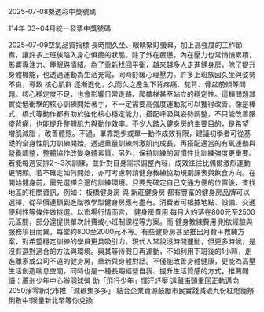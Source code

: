 
2025-07-08樂透彩中獎號碼

                                
114年 03~04月統一發票中獎號碼
                             
2025-07-09空氣品質指標
                              長時間久坐、眼睛緊盯螢幕，加上高強度的工作節奏，讓許多上班族陷入身心俱疲的狀態。除了外在疲憊，內在壓力也常悄悄累積，影響專注力、睡眠與情緒。為了重新找回平衡，越來越多人走進健身房，除了提升身體機能，也透過運動為生活充電，同時舒緩心理壓力。許多上班族因久坐與姿勢不良，導致  核心肌群 逐漸退化，久而久之產生下背疼痛、駝背、骨盆前傾等問題。核心穩定度不足，也會影響日常走路、爬樓梯甚至站立的穩定性。這類問題其實從低衝擊的核心訓練開始著手，不一定需要高強度運動就可以獲得改善。像是棒式、橋式等動作都有助於強化核心穩定能力，搭配呼吸與姿勢調整，不只能改善腰痠背痛，也能提升整體肌力與動作效率。不少人踏入健身房的主要目的，是希望 增肌減脂 、改善體態。不過，單靠跑步或單一動作成效有限，建議初學者可從基礎的全身性肌力訓練開始。透過重量訓練刺激肌肉成長，再搭配適當的有氧運動與營養調整，整體協作改變身體素質。另外，保持訓練的習慣性比訓練強度更重要。若能每週安排2～3次訓練，並針對自身需求調整內容，成效往往比偶爾激烈運動更明顯。若不確定如何開始，亦可考慮聘請健身教練協助規劃課表與飲食方向。在開始健身前，需先選擇合適的訓練環境。只要先確定自己交通方便的位置後，查找地區的相關資訊，例如：  板橋健身房 與 新莊健身房 都有豐富的健身房品牌可以選擇，從平價連鎖到進階教學型健身房應有盡有。消費者可根據地點、設備、交通便利性等條件做挑選。以市場行情而言， 健身房費用  每月大約落在800元至2500元區間，部分還提供單次計費或小班制課程等方案。而 健身教練費用 則依經驗與服務項目而異，每堂約800至2000元不等。有些健身房甚至推出月費＋教練方案，對希望穩定訓練的學員更具吸引力。現代人常說沒時間運動，但更多時候，是沒有選對適合的方法與環境。與其等待假日再運動，不如利用下班後的1小時，走進離家或公司不遠的健身房，重新與身體對話。不僅能改善身體健康，更能為高壓生活創造喘息空間，同時也是一種長期經營自我、提升生活質感的方式。推薦閱讀：蘆洲少年中心辦羽球營 助「飛行少年」揮汗紓壓 遠離街頭重回正軌邁向2050淨零新北市推「減碳集多多」 結合企業資源鼓勵市民實踐減碳九份紅燈籠祭倒數中!限量新北幣等你兌換